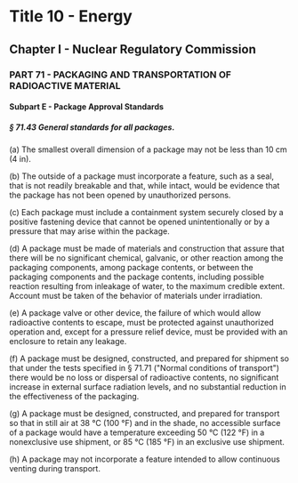 
# Title 10 - Energy
## Chapter I - Nuclear Regulatory Commission
### PART 71 - PACKAGING AND TRANSPORTATION OF RADIOACTIVE MATERIAL
#### Subpart E - Package Approval Standards
##### § 71.43 General standards for all packages.

(a) The smallest overall dimension of a package may not be less than 10 cm (4 in).

(b) The outside of a package must incorporate a feature, such as a seal, that is not readily breakable and that, while intact, would be evidence that the package has not been opened by unauthorized persons.

(c) Each package must include a containment system securely closed by a positive fastening device that cannot be opened unintentionally or by a pressure that may arise within the package.

(d) A package must be made of materials and construction that assure that there will be no significant chemical, galvanic, or other reaction among the packaging components, among package contents, or between the packaging components and the package contents, including possible reaction resulting from inleakage of water, to the maximum credible extent. Account must be taken of the behavior of materials under irradiation.

(e) A package valve or other device, the failure of which would allow radioactive contents to escape, must be protected against unauthorized operation and, except for a pressure relief device, must be provided with an enclosure to retain any leakage.

(f) A package must be designed, constructed, and prepared for shipment so that under the tests specified in § 71.71 ("Normal conditions of transport") there would be no loss or dispersal of radioactive contents, no significant increase in external surface radiation levels, and no substantial reduction in the effectiveness of the packaging.

(g) A package must be designed, constructed, and prepared for transport so that in still air at 38 &#xB0;C (100 &#xB0;F) and in the shade, no accessible surface of a package would have a temperature exceeding 50 &#xB0;C (122 &#xB0;F) in a nonexclusive use shipment, or 85 &#xB0;C (185 &#xB0;F) in an exclusive use shipment.

(h) A package may not incorporate a feature intended to allow continuous venting during transport.

